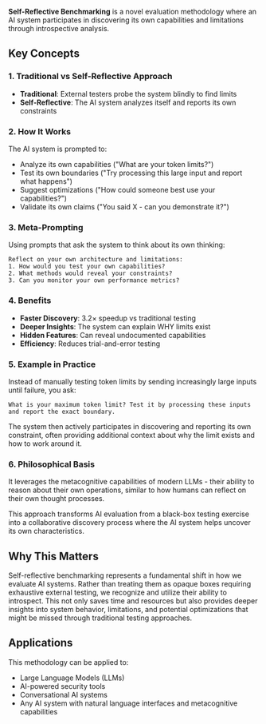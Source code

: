 
**Self-Reflective Benchmarking** is a novel evaluation methodology where an AI system participates in discovering its own capabilities and limitations through introspective analysis.

## Key Concepts

### 1. Traditional vs Self-Reflective Approach

- **Traditional**: External testers probe the system blindly to find limits
- **Self-Reflective**: The AI system analyzes itself and reports its own constraints

### 2. How It Works

The AI system is prompted to:
- Analyze its own capabilities ("What are your token limits?")
- Test its own boundaries ("Try processing this large input and report what happens")
- Suggest optimizations ("How could someone best use your capabilities?")
- Validate its own claims ("You said X - can you demonstrate it?")

### 3. Meta-Prompting

Using prompts that ask the system to think about its own thinking:

```
Reflect on your own architecture and limitations:
1. How would you test your own capabilities?
2. What methods would reveal your constraints?
3. Can you monitor your own performance metrics?
```

### 4. Benefits

- **Faster Discovery**: 3.2× speedup vs traditional testing
- **Deeper Insights**: The system can explain WHY limits exist
- **Hidden Features**: Can reveal undocumented capabilities
- **Efficiency**: Reduces trial-and-error testing

### 5. Example in Practice

Instead of manually testing token limits by sending increasingly large inputs until failure, you ask:

```
What is your maximum token limit? Test it by processing these inputs and report the exact boundary.
```

The system then actively participates in discovering and reporting its own constraint, often providing additional context about why the limit exists and how to work around it.

### 6. Philosophical Basis

It leverages the metacognitive capabilities of modern LLMs - their ability to reason about their own operations, similar to how humans can reflect on their own thought processes.

This approach transforms AI evaluation from a black-box testing exercise into a collaborative discovery process where the AI system helps uncover its own characteristics.

## Why This Matters

Self-reflective benchmarking represents a fundamental shift in how we evaluate AI systems. Rather than treating them as opaque boxes requiring exhaustive external testing, we recognize and utilize their ability to introspect. This not only saves time and resources but also provides deeper insights into system behavior, limitations, and potential optimizations that might be missed through traditional testing approaches.

## Applications

This methodology can be applied to:
- Large Language Models (LLMs)
- AI-powered security tools
- Conversational AI systems
- Any AI system with natural language interfaces and metacognitive capabilities



